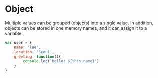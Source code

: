 # Object

Multiple values ​​can be grouped \(objects\) into a single value. In addition, objects can be stored in one memory names, and it can assign it to a variable.

```javascript
var user = {
    name: 'lee',
    location: 'Seoul',
    greeting: function(){
        console.log('hello! ${this.name}') 
    }
}
```



